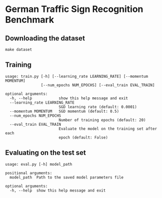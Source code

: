 # German Traffic Sign Recognition Benchmark

## Downloading the dataset
```
make dataset
```

## Training

```
usage: train.py [-h] [--learning_rate LEARNING_RATE] [--momentum MOMENTUM]
                [--num_epochs NUM_EPOCHS] [--eval_train EVAL_TRAIN]

optional arguments:
  -h, --help            show this help message and exit
  --learning_rate LEARNING_RATE
                        SGD learning rate (default: 0.0001)
  --momentum MOMENTUM   SGD momentum (default: 0.5)
  --num_epochs NUM_EPOCHS
                        Number of training epochs (default: 20)
  --eval_train EVAL_TRAIN
                        Evaluate the model on the training set after each
                        epoch (default: False)
```

## Evaluating on the test set
```
usage: eval.py [-h] model_path

positional arguments:
  model_path  Path to the saved model parameters file

optional arguments:
  -h, --help  show this help message and exit
```
